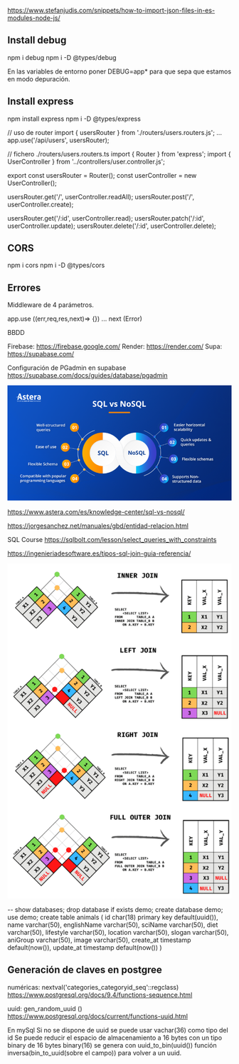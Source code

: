 https://www.stefanjudis.com/snippets/how-to-import-json-files-in-es-modules-node-js/

## Install debug

npm i debug
npm i -D @types/debug

En las variables de entorno poner DEBUG=app\* para que sepa que estamos en modo depuración.

## Install express

npm install express
npm i -D @types/express

// uso de router
import { usersRouter } from './routers/users.routers.js';
...
app.use('/api/users', usersRouter);

// fichero ./routers/users.routers.ts
import { Router } from 'express';
import { UserController } from '../controllers/user.controller.js';

export const usersRouter = Router();
const userController = new UserController();

usersRouter.get('/', userController.readAll);
usersRouter.post('/', userController.create);

usersRouter.get('/:id', userController.read);
usersRouter.patch('/:id', userController.update);
usersRouter.delete('/:id', userController.delete);

## CORS

npm i cors
npm i -D @types/cors

## Errores

Middleware de 4 parámetros.

app.use ((err,req,res,next)=> {})
...
next (Error)

BBDD

Firebase: https://firebase.google.com/
Render: https://render.com/
Supa: https://supabase.com/

Configuración de PGadmin en supabase
https://supabase.com/docs/guides/database/pgadmin

![alt text](image.png)

https://www.astera.com/es/knowledge-center/sql-vs-nosql/

https://jorgesanchez.net/manuales/gbd/entidad-relacion.html

SQL Course
https://sqlbolt.com/lesson/select_queries_with_constraints

https://ingenieriadesoftware.es/tipos-sql-join-guia-referencia/

![alt text](image-1.png)

-- show databases;
drop database if exists demo;
create database demo;
use demo;
create table animals (
id char(18) primary key default(uuid()),
name varchar(50),
englishName varchar(50),
sciName varchar(50),
diet varchar(50),
lifestyle varchar(50),
location varchar(50),
slogan varchar(50),
aniGroup varchar(50),
image varchar(50),
create_at timestamp default(now()),
update_at timestamp default(now())
)

## Generación de claves en postgree

numéricas: nextval('categories_categoryid_seq'::regclass)
https://www.postgresql.org/docs/9.4/functions-sequence.html

uuid: gen_random_uuid ()
https://www.postgresql.org/docs/current/functions-uuid.html

En mySql
Si no se dispone de uuid se puede usar vachar(36) como tipo del id
Se puede reducir el espacio de almacenamiento a 16 bytes con un tipo binary de 16 bytes binary(16)
se genera con uuid_to_bin(uuid())
función inversa(bin_to_uuid(sobre el campo)) para volver a un uuid.

